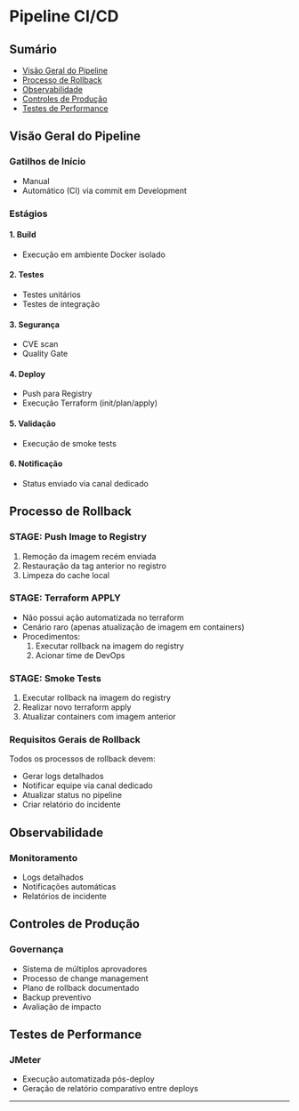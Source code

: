 # Pipeline CI/CD

## Sumário
- [Visão Geral do Pipeline](#visão-geral-do-pipeline)
- [Processo de Rollback](#processo-de-rollback)
- [Observabilidade](#observabilidade)
- [Controles de Produção](#controles-de-produção)
- [Testes de Performance](#testes-de-performance)

## Visão Geral do Pipeline

### Gatilhos de Início
- Manual
- Automático (CI) via commit em Development

### Estágios

#### 1. Build
- Execução em ambiente Docker isolado

#### 2. Testes
- Testes unitários
- Testes de integração

#### 3. Segurança
- CVE scan
- Quality Gate

#### 4. Deploy
- Push para Registry
- Execução Terraform (init/plan/apply)

#### 5. Validação
- Execução de smoke tests

#### 6. Notificação
- Status enviado via canal dedicado

## Processo de Rollback

### STAGE: Push Image to Registry
1. Remoção da imagem recém enviada
2. Restauração da tag anterior no registro
3. Limpeza do cache local

### STAGE: Terraform APPLY
- Não possui ação automatizada no terraform
- Cenário raro (apenas atualização de imagem em containers)
- Procedimentos:
  1. Executar rollback na imagem do registry
  2. Acionar time de DevOps

### STAGE: Smoke Tests
1. Executar rollback na imagem do registry
2. Realizar novo terraform apply
3. Atualizar containers com imagem anterior

### Requisitos Gerais de Rollback
Todos os processos de rollback devem:
- Gerar logs detalhados
- Notificar equipe via canal dedicado
- Atualizar status no pipeline
- Criar relatório do incidente

## Observabilidade

### Monitoramento
- Logs detalhados
- Notificações automáticas
- Relatórios de incidente

## Controles de Produção

### Governança
- Sistema de múltiplos aprovadores
- Processo de change management
- Plano de rollback documentado
- Backup preventivo
- Avaliação de impacto

## Testes de Performance

### JMeter
- Execução automatizada pós-deploy
- Geração de relatório comparativo entre deploys

---
